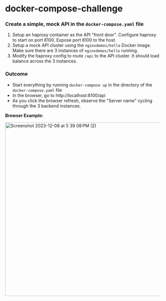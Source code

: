 # docker-compose-challenge

### Create a simple, mock API in the `docker-compose.yaml` file

1. Setup an haproxy container as the API "front door". Configure haproxy to start on port 8100. Expose port 8100 to the host.
2. Setup a mock API cluster using the `nginxdemos/hello` Docker image. Make sure there are 3 instances of `nginxdemos/hello` running.
3. Modify the haproxy config to route `/api` to the API cluster. It should load balance across the 3 instances.

### Outcome

- Start everything by running `docker-compose up` in the directory of the `docker-compose.yaml` file
- In the browser, go to http://localhost:8100/api
- As you click the browser refresh, observe the "Server name" cycling through the 3 backend instances.

**Browser Example:**

<img width="561" alt="Screenshot 2023-12-08 at 5 39 08 PM (2)" src="https://github.com/flex-rental-solutions/docker-compose-challenge/assets/192500/1821ab62-1396-4770-bce7-bdfe4f2744f5">
